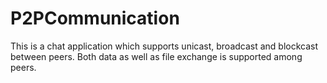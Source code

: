 # P2PCommunication
This is a chat application which supports unicast, broadcast and blockcast between peers.
Both data as well as file exchange is supported among peers.
